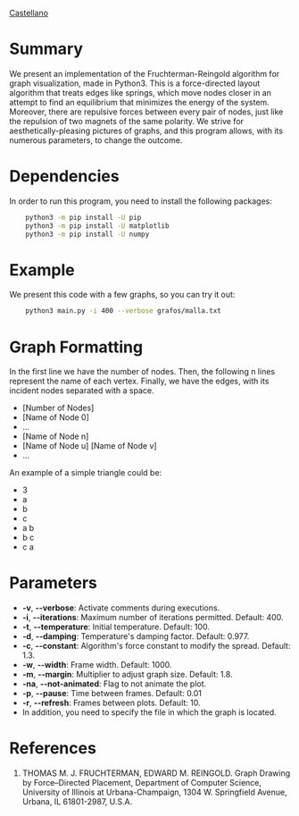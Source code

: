 [Castellano](readme_sp.md)

# Summary
We present an implementation of the Fruchterman-Reingold algorithm for graph visualization, made in Python3. This is a force-directed layout algorithm that treats edges like springs, which move nodes closer in an attempt to find an equilibrium that minimizes the energy of the system. Moreover, there are repulsive forces between every pair of nodes, just like the repulsion of two magnets of the same polarity. We strive for aesthetically-pleasing pictures of graphs, and this program allows, with its numerous parameters, to change the outcome.

# Dependencies
In order to run this program, you need to install the following packages:
```bash
    python3 -m pip install -U pip
    python3 -m pip install -U matplotlib
    python3 -m pip install -U numpy
```

# Example
We present this code with a few graphs, so you can try it out:
```bash
    python3 main.py -i 400 --verbose grafos/malla.txt
```

# Graph Formatting
In the first line we have the number of nodes. Then, the following n lines represent the name of each vertex. Finally, we have the edges, with its incident nodes separated with a space.
* [Number of Nodes]
* [Name of Node 0]
* ...
* [Name of Node n]
* [Name of Node u] [Name of Node v]
* ...

An example of a simple triangle could be:
* 3
* a
* b
* c
* a b
* b c
* c a

# Parameters
* **-v**, **--verbose**: Activate comments during executions.
* **-i**, **--iterations**: Maximum number of iterations permitted. Default: 400.
* **-t**, **--temperature**: Initial temperature. Default: 100.
* **-d**, **--damping**: Temperature's damping factor. Default: 0.977.
* **-c**, **--constant**: Algorithm's force constant to modify the spread. Default: 1.3.
* **-w**, **--width**: Frame width. Default: 1000.
* **-m**, **--margin**: Multiplier to adjust graph size. Default: 1.8.
* **-na**, **--not-animated**: Flag to not animate the plot.
* **-p**, **--pause**: Time between frames. Default: 0.01
* **-r**, **--refresh**: Frames between plots. Default: 10.
* In addition, you need to specify the file in which the graph is located.

# References
1. THOMAS M. J. FRUCHTERMAN, EDWARD M. REINGOLD. Graph Drawing by Force–Directed Placement, Department of Computer Science, University of Illinois at Urbana-Champaign, 1304 W. Springfield Avenue, Urbana, IL 61801-2987, U.S.A.

